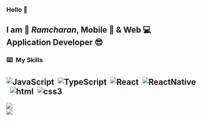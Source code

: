 ### Hello  👋

I am 🧑 *Ramcharan*, **Mobile 📱 & Web 💻 Application Developer** 😎
---



### ⌨️ &nbsp;My Skills
![JavaScript](https://img.shields.io/badge/-JavaScript-333333?style=flat&logo=javascript)&nbsp;
![TypeScript](https://img.shields.io/badge/-TypeScript-333333?style=flat&logo=typescript)&nbsp;
![React](https://img.shields.io/badge/-ReactJs-333333?style=flat&logo=react)&nbsp;
![ReactNative](https://img.shields.io/badge/-ReactNative-333333?style=flat&logo=react)&nbsp;
![html](https://img.shields.io/badge/-HTML%205-333333?style=flat&logo=html5)&nbsp;
![css3](https://img.shields.io/badge/-CSS%203-333333?style=flat&logo=css3)
---
![](https://github-readme-stats.vercel.app/api/top-langs/?username=react-ram&layout=compact)\
![](https://github-readme-stats.vercel.app/api?username=react-ram&show_icons=true&count_private=true)



